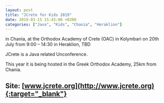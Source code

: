 ```yaml
---
layout: post
title: "JCrete for Kids 2019"
date: 2019-03-15 15:43:00 +0200
categories: ["Java", "Kids", "Chania", "Heraklion"]
---
```

in Chania, at the Orthodox Academy of Crete (OAC) in Kolymbari on 20th July from 9:00 – 14:30
in Heraklion, TBD

JCrete is a Java related Unconference. 

This year it is being hosted in the Greek Orthodox Academy, 25km from Chania. 

Site: [www.jcrete.org](http://www.jcrete.org){:target="_blank"}
---
